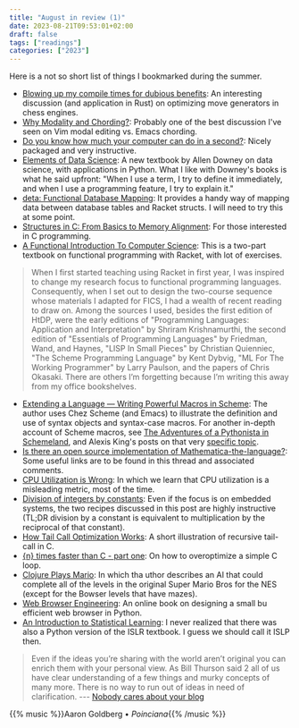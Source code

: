 ```yaml
---
title: "August in review (1)"
date: 2023-08-21T09:53:01+02:00
draft: false
tags: ["readings"]
categories: ["2023"]
---
```


Here is a not so short list of things I bookmarked during the summer.

- [Blowing up my compile times for dubious benefits](https://claytonwramsey.github.io/2023/06/20/fiddler-const-magic.html?utm_source=pocket_saves): An interesting discussion (and application in Rust) on optimizing move generators in chess engines.
- [Why Modality and Chording?](https://github.com/noctuid/dotfiles/blob/master/emacs/editing.org): Probably one of the best discussion I've seen on Vim modal editing vs. Emacs chording.
- [Do you know how much your computer can do in a second?](https://computers-are-fast.github.io/): Nicely packaged and very instructive.
- [Elements of Data Science](https://allendowney.github.io/ElementsOfDataScience/README.html): A new textbook by Allen Downey on data science, with applications in Python. What I like with Downey's books is what he said upfront: "When I use a term, I try to define it immediately, and when I use a programming feature, I try to explain it."
- [deta: Functional Database Mapping](https://deta.defn.io/): It provides a handy way of mapping data between database tables and Racket structs. I will need to try this at some point.
- [Structures in C: From Basics to Memory Alignment](https://abstractexpr.com/2023/06/29/structures-in-c-from-basics-to-memory-alignment/): For those interested in C programming.
- [A Functional Introduction To Computer Science](https://cs.uwaterloo.ca/~plragde/flaneries/FICS/): This is a two-part textbook on functional programming with Racket, with lot of exercises.

> When I first started teaching using Racket in first year, I was inspired to change my research focus to functional programming languages. Consequently, when I set out to design the two-course sequence whose materials I adapted for FICS, I had a wealth of recent reading to draw on. Among the sources I used, besides the first edition of HtDP, were the early editions of "Programming Languages: Application and Interpretation" by Shriram Krishnamurthi, the second edition of "Essentials of Programming Languages" by Friedman, Wand, and Haynes, "LISP In Small Pieces" by Christian Quienniec, "The Scheme Programming Language" by Kent Dybvig, "ML For The Working Programmer" by Larry Paulson, and the papers of Chris Okasaki. There are others I’m forgetting because I’m writing this away from my office bookshelves.

- [Extending a Language — Writing Powerful Macros in Scheme](https://mnieper.github.io/scheme-macros/README.html): The author uses Chez Scheme (and Emacs) to illustrate the definition and use of syntax objects and syntax-case macros. For another in-depth account of Scheme macros, see [The Adventures of a Pythonista in Schemeland](http://www.phyast.pitt.edu/~micheles/scheme/), and Alexis King's posts on that very [specific topic](https://lexi-lambda.github.io/tags/macros.html).
- [Is there an open source implementation of Mathematica-the-language?](https://mathematica.stackexchange.com/questions/4454/is-there-an-open-source-implementation-of-mathematica-the-language): Some useful links are to be found in this thread and associated comments.
- [CPU Utilization is Wrong](https://www.brendangregg.com/blog/2017-05-09/cpu-utilization-is-wrong.html): In which we learn that CPU utilization is a misleading metric, most of the time.
- [Division of integers by constants](https://embeddedgurus.com/stack-overflow/2009/06/division-of-integers-by-constants/): Even if the focus is on embedded systems, the two recipes discussed in this post are highly instructive (TL;DR division by a constant is equivalent to multiplication by the reciprocal of that constant).
- [How Tail Call Optimization Works](https://eklitzke.org/how-tail-call-optimization-works): A short illustration of recursive tail-call in C.
- [{n} times faster than C - part one](https://owen.cafe/posts/six-times-faster-than-c/): On how to overoptimize a simple C loop.
- [Clojure Plays Mario](https://blog.phronemophobic.com/mairio.html): In which tha uthor describes an AI that could complete all of the levels in the original Super Mario Bros for the NES (except for the Bowser levels that have mazes).
- [Web Browser Engineering](https://browser.engineering/): An online book on designing a small bu efficient web browser in Python.
- [An Introduction to Statistical Learning](https://www.statlearning.com/): I never realized that there was also a Python version of the ISLR textbook. I guess we should call it ISLP then.

> Even if the ideas you’re sharing with the world aren’t original you can enrich them with your personal view. As Bill Thurson said 2 all of us have clear understanding of a few things and murky concepts of many more. There is no way to run out of ideas in need of clarification. --- [Nobody cares about your blog](https://www.alexmolas.com/2023/07/15/nobody-cares-about-your-blog.html)

{{% music %}}Aaron Goldberg • _Poinciana_{{% /music %}}
